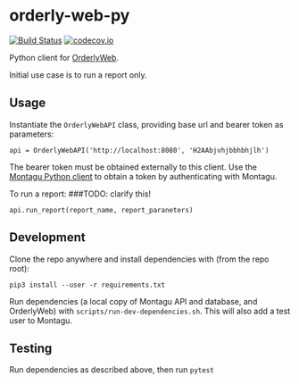 # orderly-web-py

[![Build Status](https://travis-ci.com/vimc/orderly-web-py.svg?branch=master)](https://travis-ci.com/vimc/orderly-web-py)
[![codecov.io](https://codecov.io/github/vimcorderly-web-py/coverage.svg?branch=master)](https://codecov.io/github/vimc/orderly-web-py?branch=master)

Python client for [OrderlyWeb](https://github.com/vimc/orderly-web). 

Initial use case is to run a report only. 

## Usage

Instantiate the `OrderlyWebAPI` class, providing base url and bearer token as parameters:

```
api = OrderlyWebAPI('http://localhost:8080', 'H2AAbjvhjbbhbhjlh')
```
The bearer token must be obtained externally to this client. Use the 
[Montagu Python client](https://github.com/vimc/montagu-py) to obtain a token by 
authenticating with Montagu. 

To run a report:
###TODO: clarify this!
```
api.run_report(report_name, report_paraneters)
```

## Development

Clone the repo anywhere and install dependencies with (from the repo root):
```
pip3 install --user -r requirements.txt
```

Run dependencies (a local copy of Montagu API and database, and OrderlyWeb) with `scripts/run-dev-dependencies.sh`. This will also
add a test user to Montagu.

## Testing

Run dependencies as described above, then run `pytest`